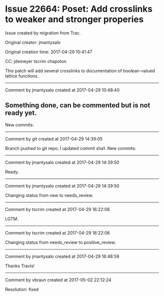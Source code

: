 # Issue 22664: Poset: Add crosslinks to weaker and stronger properies

Issue created by migration from Trac.

Original creator: jmantysalo

Original creation time: 2017-04-29 10:41:47

CC:  jdemeyer tscrim chapoton

This patch will add several crosslinks to documentation of boolean-valued lattice functions.


---

Comment by jmantysalo created at 2017-04-29 10:48:40

Something done, can be commented but is not ready yet.
----
New commits:


---

Comment by git created at 2017-04-29 14:39:05

Branch pushed to git repo; I updated commit sha1. New commits:


---

Comment by jmantysalo created at 2017-04-29 14:39:50

Ready.


---

Comment by jmantysalo created at 2017-04-29 14:39:50

Changing status from new to needs_review.


---

Comment by tscrim created at 2017-04-29 16:22:06

LGTM.


---

Comment by tscrim created at 2017-04-29 16:22:06

Changing status from needs_review to positive_review.


---

Comment by jmantysalo created at 2017-04-29 16:48:59

Thanks Travis!


---

Comment by vbraun created at 2017-05-02 22:12:24

Resolution: fixed
